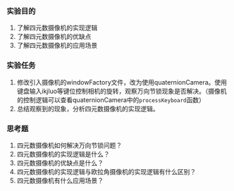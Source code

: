 ### 实验目的
1. 了解四元数摄像机的实现逻辑
2. 了解四元数摄像机的优缺点
3. 了解四元数摄像机的应用场景
### 实验任务
1. 修改引入摄像机的windowFactory文件，改为使用quaternionCamera。使用键盘输入ikjluo等键位控制相机的旋转，观察万向节锁现象是否解决。（摄像机的控制逻辑可以查看quaternionCamera中的`processKeyboard`函数）
2. 总结观察到的现象，分析四元数摄像机的实现逻辑。

### 思考题
1. 四元数摄像机如何解决万向节锁问题？
2. 四元数摄像机的实现逻辑是什么？
3. 四元数摄像机的优缺点是什么？
4. 四元数摄像机的实现逻辑与欧拉角摄像机的实现逻辑有什么区别？
5. 四元数摄像机有什么应用场景？